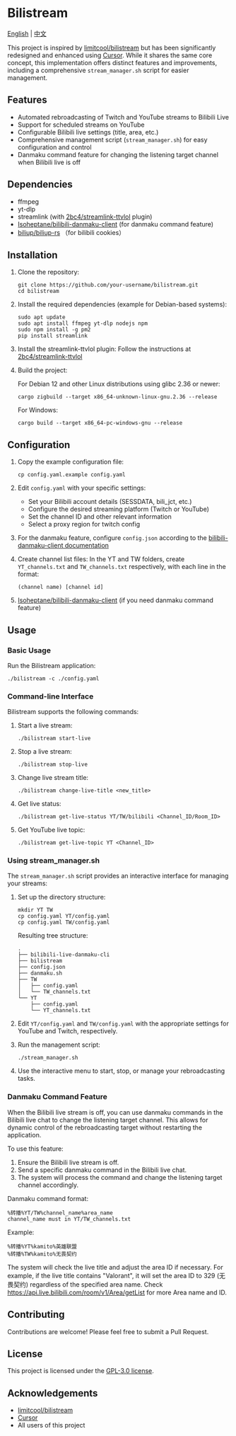 # Bilistream

[English](README.md) | [中文](README.zh_CN.md)

This project is inspired by [limitcool/bilistream](https://github.com/limitcool/bilistream) but has been significantly redesigned and enhanced using [Cursor](https://www.cursor.com/). While it shares the same core concept, this implementation offers distinct features and improvements, including a comprehensive `stream_manager.sh` script for easier management.

## Features

- Automated rebroadcasting of Twitch and YouTube streams to Bilibili Live
- Support for scheduled streams on YouTube
- Configurable Bilibili live settings (title, area, etc.)
- Comprehensive management script (`stream_manager.sh`) for easy configuration and control
- Danmaku command feature for changing the listening target channel when Bilibili live is off

## Dependencies

- ffmpeg
- yt-dlp
- streamlink (with [2bc4/streamlink-ttvlol](https://github.com/2bc4/streamlink-ttvlol) plugin)
- [Isoheptane/bilibili-danmaku-client](https://github.com/Isoheptane/bilibili-live-danmaku-cli) (for danmaku command feature)
- [biliup/biliup-rs](https://github.com/biliup/biliup-rs) （for bilibili cookies）

## Installation

1. Clone the repository:

   ```
   git clone https://github.com/your-username/bilistream.git
   cd bilistream
   ```
2. Install the required dependencies (example for Debian-based systems):

   ```
   sudo apt update
   sudo apt install ffmpeg yt-dlp nodejs npm
   sudo npm install -g pm2
   pip install streamlink
   ```
3. Install the streamlink-ttvlol plugin:
   Follow the instructions at [2bc4/streamlink-ttvlol](https://github.com/2bc4/streamlink-ttvlol)
4. Build the project:

   For Debian 12 and other Linux distributions using glibc 2.36 or newer:

   ```
   cargo zigbuild --target x86_64-unknown-linux-gnu.2.36 --release
   ```

   For Windows:

   ```
   cargo build --target x86_64-pc-windows-gnu --release
   ```

## Configuration

1. Copy the example configuration file:

   ```
   cp config.yaml.example config.yaml
   ```
2. Edit `config.yaml` with your specific settings:

   - Set your Bilibili account details (SESSDATA, bili_jct, etc.)
   - Configure the desired streaming platform (Twitch or YouTube)
   - Set the channel ID and other relevant information
   - Select a proxy region for twitch config
3. For the danmaku feature, configure `config.json` according to the [bilibili-danmaku-client documentation](https://github.com/Isoheptane/bilibili-live-danmaku-cli)
4. Create channel list files:
   In the YT and TW folders, create `YT_channels.txt` and `TW_channels.txt` respectively, with each line in the format:

   ```
   (channel name) [channel id]
   ```
5. [Isoheptane/bilibili-danmaku-client](https://github.com/Isoheptane/bilibili-live-danmaku-cli) (if you need danmaku command feature)

## Usage

### Basic Usage

Run the Bilistream application:

```
./bilistream -c ./config.yaml
```

### Command-line Interface

Bilistream supports the following commands:

1. Start a live stream:

   ```
   ./bilistream start-live
   ```
2. Stop a live stream:

   ```
   ./bilistream stop-live
   ```
3. Change live stream title:

   ```
   ./bilistream change-live-title <new_title>
   ```
4. Get live status:

   ```
   ./bilistream get-live-status YT/TW/bilibili <Channel_ID/Room_ID>
   ```
5. Get YouTube live topic:

   ```
   ./bilistream get-live-topic YT <Channel_ID>
   ```

### Using stream_manager.sh

The `stream_manager.sh` script provides an interactive interface for managing your streams:

1. Set up the directory structure:

   ```
   mkdir YT TW
   cp config.yaml YT/config.yaml
   cp config.yaml TW/config.yaml
   ```

   Resulting tree structure:

   ```
   .
   ├── bilibili-live-danmaku-cli
   ├── bilistream
   ├── config.json
   ├── danmaku.sh
   ├── TW
   │   ├── config.yaml
   │   └── TW_channels.txt
   └── YT
       ├── config.yaml
       └── YT_channels.txt
   ```
2. Edit `YT/config.yaml` and `TW/config.yaml` with the appropriate settings for YouTube and Twitch, respectively.
3. Run the management script:

   ```
   ./stream_manager.sh
   ```
4. Use the interactive menu to start, stop, or manage your rebroadcasting tasks.

### Danmaku Command Feature

When the Bilibili live stream is off, you can use danmaku commands in the Bilibili live chat to change the listening target channel. This allows for dynamic control of the rebroadcasting target without restarting the application.

To use this feature:

1. Ensure the Bilibili live stream is off.
2. Send a specific danmaku command in the Bilibili live chat.
3. The system will process the command and change the listening target channel accordingly.

Danmaku command format:

```
%转播%YT/TW%channel_name%area_name
channel_name must in YT/TW_channels.txt
```

Example:

```
%转播%YT%kamito%英雄联盟
%转播%TW%kamito%无畏契约
```

The system will check the live title and adjust the area ID if necessary. For example, if the live title contains "Valorant", it will set the area ID to 329 (无畏契约) regardless of the specified area name. Check https://api.live.bilibili.com/room/v1/Area/getList for more Area name and ID.

## Contributing

Contributions are welcome! Please feel free to submit a Pull Request.

## License

This project is licensed under the [GPL-3.0 license](LICENSE).

## Acknowledgements

- [limitcool/bilistream](https://github.com/limitcool/bilistream)
- [Cursor](https://www.cursor.com/)
- All users of this project
